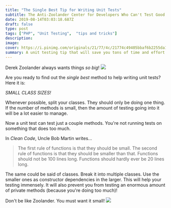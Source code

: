 ```yaml
---
title: "The Single Best Tip for Writing Unit Tests"
subtitle: The Anti-Zoolander Center for Developers Who Can't Test Good
date: 2019-08-14T03:03:18.687Z
draft: false
type: post
tags: ["PHP", "Unit Testing",  "tips and tricks"]
description:
image: 
cover: https://i.pinimg.com/originals/21/77/4c/21774c49405bbaf6b2255da1a74bdfa7.gif
summary: A unit testing tip that will save you tons of time and effort inspired by Zoolander.
---
```


Derek Zoolander always wants things *so big*!
![](http://www.quickmeme.com/img/89/89dd7fe7cae4737cb3af42080838b498d1d6dca75c66027ae4564d68aaa5f6fe.jpg)

Are you ready to find out the _single best_ method to help writing
unit tests? Here it is:

*SMALL CLASS SIZES!*

Whenever possible, split your classes. They should only be doing one thing.
If the number of methods is small, then the amount of testing
going into it will be a lot easier to manage. 

Now a unit test can test just a couple methods. You're not running tests
on something that does too much.

In _Clean Code_, Uncle Bob Martin writes...

> The first rule of functions is that they should be small. The second rule of functions is that they should be smaller than that. Functions should not be 100 lines long. Functions should hardly ever be 20 lines long.

The same could be said of classes. Break it into multiple classes. Use
the smaller ones as constructor dependencies in the larger. This will
help your testing immensely. It will also prevent you from testing
an enormous amount of private methods (because you're doing too much)!

Don't be like Zoolander. You must want it small!
![](/uploads/zoolander-unit-testing.gif)